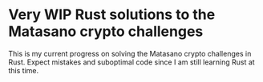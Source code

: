 # Very WIP Rust solutions to the Matasano crypto challenges

This is my current progress on solving the Matasano crypto challenges in Rust.
Expect mistakes and suboptimal code since I am still learning Rust at this time.